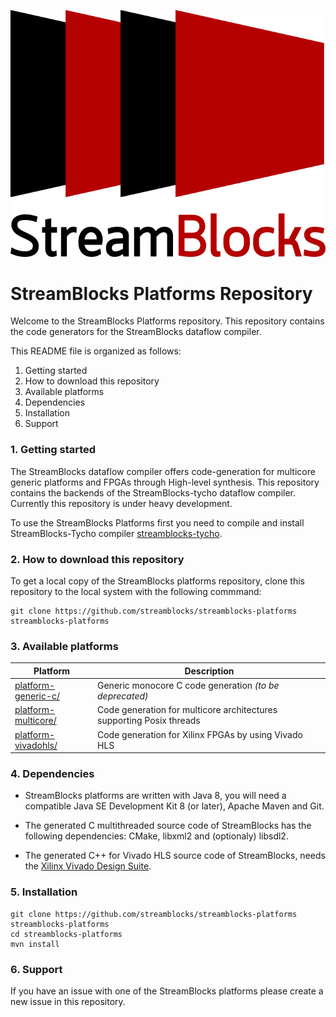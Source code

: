 ![Logo](doc/streamblocks-logo.png#)

StreamBlocks Platforms Repository
=================================

Welcome to the StreamBlocks Platforms repository. This repository contains the code generators for the StreamBlocks dataflow compiler.

This README file is organized as follows:
1. Getting started
2. How to download this repository
3. Available platforms
4. Dependencies
5. Installation
6. Support

### 1. Getting started

The StreamBlocks dataflow compiler offers code-generation for multicore generic platforms and FPGAs through High-level synthesis. This repository contains the backends of the StreamBlocks-tycho dataflow compiler. Currently this repository is under heavy development.

To use the StreamBlocks Platforms first you need to compile and install StreamBlocks-Tycho compiler [streamblocks-tycho](https://github.com/streamblocks/streamblocks-tycho/blob/master/README.md).

### 2. How to download this repository

To get a local copy of the StreamBlocks platforms repository, clone this repository to the local system with the following commmand:
```
git clone https://github.com/streamblocks/streamblocks-platforms streamblocks-platforms
```

### 3. Available platforms

Platform                   | Description           | 
---------------------------|-----------------------|
[platform-generic-c/][]    | Generic monocore C code generation <i> (to be deprecated)</i>  <br> |
[platform-multicore/][]    | Code generation for multicore architectures supporting Posix threads <br> |
[platform-vivadohls/][]    | Code generation for Xilinx FPGAs by using Vivado HLS <br>   |  



### 4. Dependencies

* StreamBlocks platforms are written with Java 8, you will need a compatible Java SE Development Kit 8 (or later), Apache Maven and Git.


* The generated C multithreaded source code of StreamBlocks has the following dependencies: CMake, libxml2 and (optionaly) libsdl2.


* The generated C++ for Vivado HLS source code of StreamBlocks, needs the [Xilinx Vivado Design Suite](https://www.xilinx.com/products/design-tools/vivado.html).


### 5. Installation

```
git clone https://github.com/streamblocks/streamblocks-platforms streamblocks-platforms
cd streamblocks-platforms
mvn install
```

### 6. Support

If you have an issue with one of the StreamBlocks platforms please create a new issue in this repository.


[.]:.
[platform-generic-c/]:platform-multicore/
[platform-multicore/]:platform-multicore/
[platform-vivadohls/]:platform-vivadohls/

